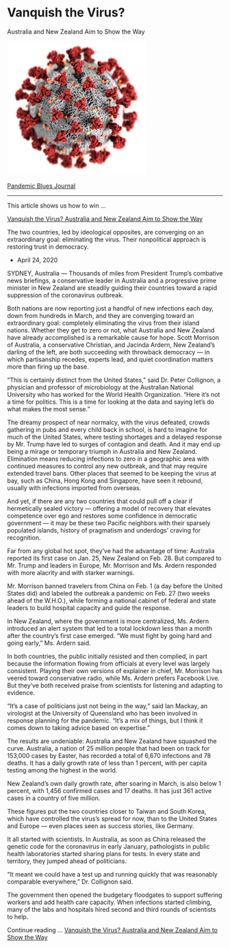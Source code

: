 # Vanquish the Virus? 

Australia and New Zealand Aim to Show the Way

![](img/coronavirus.png)

[Pandemic Blues Journal](Index)

---

This article shows us how to win ...


[Vanquish the Virus? Australia and New Zealand Aim to Show the Way](https://www.nytimes.com/2020/04/24/world/australia/new-zealand-coronavirus.html)

The two countries, led by ideological opposites, are converging on an extraordinary goal: eliminating the virus. Their nonpolitical approach is restoring trust in democracy.


* April 24, 2020

SYDNEY, Australia — Thousands of miles from President Trump’s combative news briefings, a conservative leader in Australia and a progressive prime minister in New Zealand are steadily guiding their countries toward a rapid suppression of the coronavirus outbreak.

Both nations are now reporting just a handful of new infections each day, down from hundreds in March, and they are converging toward an extraordinary goal: completely eliminating the virus from their island nations.
Whether they get to zero or not, what Australia and New Zealand have already accomplished is a remarkable cause for hope. Scott Morrison of Australia, a conservative Christian, and Jacinda Ardern, New Zealand’s darling of the left, are both succeeding with throwback democracy — in which partisanship recedes, experts lead, and quiet coordination matters more than firing up the base.

“This is certainly distinct from the United States,” said Dr. Peter Collignon, a physician and professor of microbiology at the Australian National University who has worked for the World Health Organization. “Here it’s not a time for politics. This is a time for looking at the data and saying let’s do what makes the most sense.”

The dreamy prospect of near normalcy, with the virus defeated, crowds gathering in pubs and every child back in school, is hard to imagine for much of the United States, where testing shortages and a delayed response by Mr. Trump have led to surges of contagion and death.
And it may end up being a mirage or temporary triumph in Australia and New Zealand. Elimination means reducing infections to zero in a geographic area with continued measures to control any new outbreak, and that may require extended travel bans. Other places that seemed to be keeping the virus at bay, such as China, Hong Kong and Singapore, have seen it rebound, usually with infections imported from overseas.

And yet, if there are any two countries that could pull off a clear if hermetically sealed victory — offering a model of recovery that elevates competence over ego and restores some confidence in democratic government — it may be these two Pacific neighbors with their sparsely populated islands, history of pragmatism and underdogs’ craving for recognition.

Far from any global hot spot, they’ve had the advantage of time: Australia reported its first case on Jan. 25, New Zealand on Feb. 28. But compared to Mr. Trump and leaders in Europe, Mr. Morrison and Ms. Ardern responded with more alacrity and with starker warnings.

Mr. Morrison banned travelers from China on Feb. 1 (a day before the United States did) and labeled the outbreak a pandemic on Feb. 27 (two weeks ahead of the W.H.O.), while forming a national cabinet of federal and state leaders to build hospital capacity and guide the response.

In New Zealand, where the government is more centralized, Ms. Ardern introduced an alert system that led to a total lockdown less than a month after the country’s first case emerged.
“We must fight by going hard and going early,” Ms. Ardern said.

In both countries, the public initially resisted and then complied, in part because the information flowing from officials at every level was largely consistent.
Playing their own versions of explainer in chief, Mr. Morrison has veered toward conservative radio, while Ms. Ardern prefers Facebook Live. But they’ve both received praise from scientists for listening and adapting to evidence.

“It’s a case of politicians just not being in the way,” said Ian Mackay, an virologist at the University of Queensland who has been involved in response planning for the pandemic. “It’s a mix of things, but I think it comes down to taking advice based on expertise.”

The results are undeniable: Australia and New Zealand have squashed the curve. Australia, a nation of 25 million people that had been on track for 153,000 cases by Easter, has recorded a total of 6,670 infections and 78 deaths. It has a daily growth rate of less than 1 percent, with per capita testing among the highest in the world.

New Zealand’s own daily growth rate, after soaring in March, is also below 1 percent, with 1,456 confirmed cases and 17 deaths. It has just 361 active cases in a country of five million.

These figures put the two countries closer to Taiwan and South Korea, which have controlled the virus’s spread for now, than to the United States and Europe — even places seen as success stories, like Germany.

It all started with scientists. In Australia, as soon as China released the genetic code for the coronavirus in early January, pathologists in public health laboratories started sharing plans for tests. In every state and territory, they jumped ahead of politicians.

“It meant we could have a test up and running quickly that was reasonably comparable everywhere,” Dr. Collignon said.

The government then opened the budgetary floodgates to support suffering workers and add health care capacity. When infections started climbing, many of the labs and hospitals hired second and third rounds of scientists to help.

Continue reading ...
[Vanquish the Virus? Australia and New Zealand Aim to Show the Way](https://www.nytimes.com/2020/04/24/world/australia/new-zealand-coronavirus.html)


